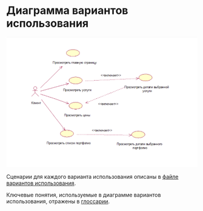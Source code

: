 # Диаграмма вариантов использования

![useCase diagram](../../../pictures/diagrams/useCase.png)

Сценарии для каждого варианта использования описаны в [файле вариантов использования](useCase.md).

Ключевые понятия, используемые в диаграмме вариантов использования, отражены в [глоссарии](glossarium.md).
